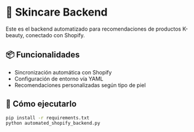# 🧠 Skincare Backend

Este es el backend automatizado para recomendaciones de productos K-beauty, conectado con Shopify.

## 📦 Funcionalidades

- Sincronización automática con Shopify
- Configuración de entorno vía YAML
- Recomendaciones personalizadas según tipo de piel

## 🚀 Cómo ejecutarlo

```bash
pip install -r requirements.txt
python automated_shopify_backend.py
